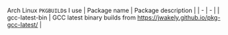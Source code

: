 Arch Linux `PKGBUILD`s I use
| Package name | Package description |
| - | - |
| gcc-latest-bin | GCC latest binary builds from https://jwakely.github.io/pkg-gcc-latest/ |
